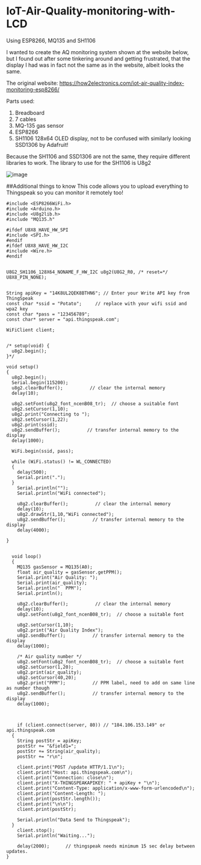 # IoT-Air-Quality-monitoring-with-LCD
Using ESP8266, MQ135 and SH1106 

I wanted to create the AQ monitoring system shown at the website below, but I found out after some tinkering around and getting frustrated, that the display I had was in fact not the same as in the website, albeit looks the same.

The original website: https://how2electronics.com/iot-air-quality-index-monitoring-esp8266/

Parts used:
1. Breadboard
2. 7 cables
3. MQ-135 gas sensor
4. ESP8266
5. SH1106 128x64 OLED display, not to be confused with similarly looking SSD1306 by Adafruit!

Because the SH1106 and SSD1306 are not the same, they require different libraries to work. The library to use for the SH1106 is U8g2

![image](https://github.com/Issuecoding/IoT-Air-Quality-monitoring-with-display/assets/148871637/7e709994-95c0-4413-9765-1d019fd8b5b6)


##Additional things to know
This code allows you to upload everything to Thingspeak so you can monitor it remotely too!

```
#include <ESP8266WiFi.h>
#include <Arduino.h>
#include <U8g2lib.h>
#include "MQ135.h"

#ifdef U8X8_HAVE_HW_SPI
#include <SPI.h>
#endif
#ifdef U8X8_HAVE_HW_I2C
#include <Wire.h>
#endif


U8G2_SH1106_128X64_NONAME_F_HW_I2C u8g2(U8G2_R0, /* reset=*/ U8X8_PIN_NONE);

 
String apiKey = "14K8UL2QEK8BTHN6"; // Enter your Write API key from ThingSpeak
const char *ssid = "Potato";     // replace with your wifi ssid and wpa2 key
const char *pass = "123456789";
const char* server = "api.thingspeak.com";
 
WiFiClient client;
 

/* setup(void) {
  u8g2.begin();
}*/

void setup()
{
  u8g2.begin();
  Serial.begin(115200);
  u8g2.clearBuffer();          // clear the internal memory
  delay(10);
 
  u8g2.setFont(u8g2_font_ncenB08_tr);  // choose a suitable font
  u8g2.setCursor(1,10);
  u8g2.print("Connecting to ");
  u8g2.setCursor(1,22);
  u8g2.print(ssid);
  u8g2.sendBuffer();          // transfer internal memory to the display
  delay(1000); 
  
  WiFi.begin(ssid, pass);
 
  while (WiFi.status() != WL_CONNECTED)
  {
    delay(500);
    Serial.print(".");
  }
    Serial.println("");
    Serial.println("WiFi connected");

    u8g2.clearBuffer();          // clear the internal memory
    delay(10);
    u8g2.drawStr(1,10,"WiFi connected");
    u8g2.sendBuffer();          // transfer internal memory to the display
    delay(4000); 

}
 
 
  void loop()
  {
    MQ135 gasSensor = MQ135(A0);
    float air_quality = gasSensor.getPPM();
    Serial.print("Air Quality: ");  
    Serial.print(air_quality);
    Serial.println("  PPM");   
    Serial.println();

    u8g2.clearBuffer();          // clear the internal memory
    delay(10);
    u8g2.setFont(u8g2_font_ncenB08_tr);  // choose a suitable font

    u8g2.setCursor(1,10);
    u8g2.print("Air Quality Index");
    u8g2.sendBuffer();          // transfer internal memory to the display
    delay(1000);

    /* Air quality number */
    u8g2.setFont(u8g2_font_ncenB08_tr);  // choose a suitable font
    u8g2.setCursor(1,20);
    u8g2.print(air_quality);
    u8g2.setCursor(40,20);
    u8g2.print("PPM");          // PPM label, need to add on same line as number though
    u8g2.sendBuffer();          // transfer internal memory to the display
    delay(1000);

 
 
    if (client.connect(server, 80)) // "184.106.153.149" or api.thingspeak.com
  {
    String postStr = apiKey;
    postStr += "&field1=";
    postStr += String(air_quality);
    postStr += "r\n";
    
    client.print("POST /update HTTP/1.1\n");
    client.print("Host: api.thingspeak.com\n");
    client.print("Connection: close\n");
    client.print("X-THINGSPEAKAPIKEY: " + apiKey + "\n");
    client.print("Content-Type: application/x-www-form-urlencoded\n");
    client.print("Content-Length: ");
    client.print(postStr.length());
    client.print("\n\n");
    client.print(postStr);
    
    Serial.println("Data Send to Thingspeak");
  }
    client.stop();
    Serial.println("Waiting...");
 
    delay(2000);      // thingspeak needs minimum 15 sec delay between updates.
}

```
